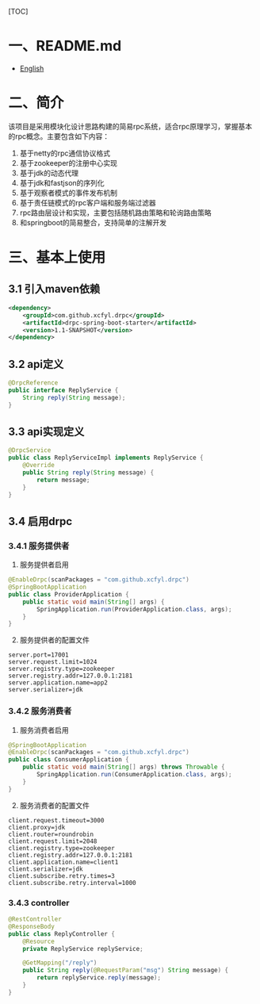 [TOC]



# 一、README.md

+ [English](README_EN.md)

# 二、简介

该项目是采用模块化设计思路构建的简易rpc系统，适合rpc原理学习，掌握基本的rpc概念。主要包含如下内容：

1. 基于netty的rpc通信协议格式
2. 基于zookeeper的注册中心实现
3. 基于jdk的动态代理
4. 基于jdk和fastjson的序列化
5. 基于观察者模式的事件发布机制
6. 基于责任链模式的rpc客户端和服务端过滤器
7. rpc路由层设计和实现，主要包括随机路由策略和轮询路由策略
8. 和springboot的简易整合，支持简单的注解开发

# 三、基本上使用

## 3.1 引入maven依赖

```xml
<dependency>
    <groupId>com.github.xcfyl.drpc</groupId>
    <artifactId>drpc-spring-boot-starter</artifactId>
    <version>1.1-SNAPSHOT</version>
</dependency>
```

## 3.2 api定义

```java
@DrpcReference
public interface ReplyService {
    String reply(String message);
}
```

## 3.3 api实现定义

```java
@DrpcService
public class ReplyServiceImpl implements ReplyService {
    @Override
    public String reply(String message) {
        return message;
    }
}
```

## 3.4 启用drpc

### 3.4.1 服务提供者

1. 服务提供者启用

```java
@EnableDrpc(scanPackages = "com.github.xcfyl.drpc")
@SpringBootApplication
public class ProviderApplication {
    public static void main(String[] args) {
        SpringApplication.run(ProviderApplication.class, args);
    }
}
```

2. 服务提供者的配置文件

``` properties
server.port=17001
server.request.limit=1024
server.registry.type=zookeeper
server.registry.addr=127.0.0.1:2181
server.application.name=app2
server.serializer=jdk
```

### 3.4.2 服务消费者

1. 服务消费者启用

```java
@SpringBootApplication
@EnableDrpc(scanPackages = "com.github.xcfyl.drpc")
public class ConsumerApplication {
    public static void main(String[] args) throws Throwable {
        SpringApplication.run(ConsumerApplication.class, args);
    }
}
```

2. 服务消费者的配置文件

```properties
client.request.timeout=3000
client.proxy=jdk
client.router=roundrobin
client.request.limit=2048
client.registry.type=zookeeper
client.registry.addr=127.0.0.1:2181
client.application.name=client1
client.serializer=jdk
client.subscribe.retry.times=3
client.subscribe.retry.interval=1000
```

### 3.4.3 controller

```java
@RestController
@ResponseBody
public class ReplyController {
    @Resource
    private ReplyService replyService;

    @GetMapping("/reply")
    public String reply(@RequestParam("msg") String message) {
        return replyService.reply(message);
    }
}
```

